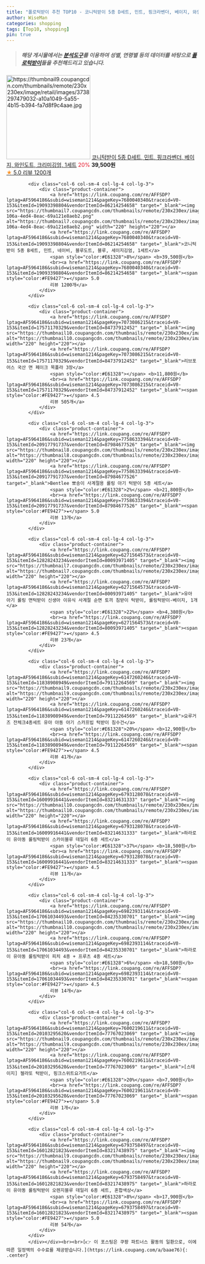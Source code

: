 ```yaml
---
title: "폴로턱받이 추천 TOP10 - 코니턱받이 5종 D세트, 민트, 핑크라벤더, 베이지, 와인도트, 크리미깅엄, 1세트"
author: WiseMan
categories: shopping
tags: [Top10, shopping]
pin: true
---
```


> ##### 해당 게시물에서는 [**분석도구**](https://itemscout.io/)를 이용하여 **성별**, **연령별** 등의 데이터를 바탕으로 [**폴로턱받이**](https://link.coupang.com/a/baae76)들을 추천해드리고 있습니다.
<div class="container"><div class="row">
            <div class="col-6 col-sm-4 col-lg-4 col-lg-3">
                <div class="product-container">
                    <a href="https://link.coupang.com/re/AFFSDP?lptag=AF5964186&subid=wiseman1214&pageKey=7680040340&traceid=V0-153&itemId=16590143075&vendorItemId=87040769269" target="_blank"><img src="https://thumbnail9.coupangcdn.com/thumbnails/remote/230x230ex/image/retail/images/3738297479032-a10a1049-5a55-4b15-b394-fa7d8f9c4aae.jpg" alt="https://thumbnail9.coupangcdn.com/thumbnails/remote/230x230ex/image/retail/images/3738297479032-a10a1049-5a55-4b15-b394-fa7d8f9c4aae.jpg" width="220" height="220"></a>
                    <a href="https://link.coupang.com/re/AFFSDP?lptag=AF5964186&subid=wiseman1214&pageKey=7680040340&traceid=V0-153&itemId=16590143075&vendorItemId=87040769269" target="_blank">코니턱받이 5종 D세트, 민트, 핑크라벤더, 베이지, 와인도트, 크리미깅엄, 1세트</a>
                    <span style="color:#E61328">20%</span> <b>39,500원</b>
                    <br><a href="https://link.coupang.com/re/AFFSDP?lptag=AF5964186&subid=wiseman1214&pageKey=7680040340&traceid=V0-153&itemId=16590143075&vendorItemId=87040769269" target="_blank"><span style="color:#FE9427">★</span> 5.0
                    리뷰 1200개</a>
                </div>
            </div>
            
            <div class="col-6 col-sm-4 col-lg-4 col-lg-3">
                <div class="product-container">
                    <a href="https://link.coupang.com/re/AFFSDP?lptag=AF5964186&subid=wiseman1214&pageKey=7680040340&traceid=V0-153&itemId=19093398804&vendorItemId=86214254658" target="_blank"><img src="https://thumbnail7.coupangcdn.com/thumbnails/remote/230x230ex/image/retail/images/2023/06/08/11/5/015de9d3-106a-4ed4-8eac-69a121e8aeb2.png" alt="https://thumbnail7.coupangcdn.com/thumbnails/remote/230x230ex/image/retail/images/2023/06/08/11/5/015de9d3-106a-4ed4-8eac-69a121e8aeb2.png" width="220" height="220"></a>
                    <a href="https://link.coupang.com/re/AFFSDP?lptag=AF5964186&subid=wiseman1214&pageKey=7680040340&traceid=V0-153&itemId=19093398804&vendorItemId=86214254658" target="_blank">코니턱받이 5종 B세트, 민트, 네이비, 블루도트, 블루, 세이지깅엄, 1세트</a>
                    <span style="color:#E61328">8%</span> <b>39,500원</b>
                    <br><a href="https://link.coupang.com/re/AFFSDP?lptag=AF5964186&subid=wiseman1214&pageKey=7680040340&traceid=V0-153&itemId=19093398804&vendorItemId=86214254658" target="_blank"><span style="color:#FE9427">★</span> 5.0
                    리뷰 1200개</a>
                </div>
            </div>
            
            <div class="col-6 col-sm-4 col-lg-4 col-lg-3">
                <div class="product-container">
                    <a href="https://link.coupang.com/re/AFFSDP?lptag=AF5964186&subid=wiseman1214&pageKey=7073086215&traceid=V0-153&itemId=17571170329&vendorItemId=84737912452" target="_blank"><img src="https://thumbnail10.coupangcdn.com/thumbnails/remote/230x230ex/image/vendor_inventory/6ba6/a8155b14b6b707d64757a94f3d99022949c3c9a7e46299773a352aee41e7.png" alt="https://thumbnail10.coupangcdn.com/thumbnails/remote/230x230ex/image/vendor_inventory/6ba6/a8155b14b6b707d64757a94f3d99022949c3c9a7e46299773a352aee41e7.png" width="220" height="220"></a>
                    <a href="https://link.coupang.com/re/AFFSDP?lptag=AF5964186&subid=wiseman1214&pageKey=7073086215&traceid=V0-153&itemId=17571170329&vendorItemId=84737912452" target="_blank">리브포어스 국산 면 페이크 목폴라 3장</a>
                    <span style="color:#E61328"></span> <b>11,800원</b>
                    <br><a href="https://link.coupang.com/re/AFFSDP?lptag=AF5964186&subid=wiseman1214&pageKey=7073086215&traceid=V0-153&itemId=17571170329&vendorItemId=84737912452" target="_blank"><span style="color:#FE9427">★</span> 4.5
                    리뷰 505개</a>
                </div>
            </div>
            
            <div class="col-6 col-sm-4 col-lg-4 col-lg-3">
                <div class="product-container">
                    <a href="https://link.coupang.com/re/AFFSDP?lptag=AF5964186&subid=wiseman1214&pageKey=7758633394&traceid=V0-153&itemId=20917791737&vendorItemId=87984677526" target="_blank"><img src="https://thumbnail8.coupangcdn.com/thumbnails/remote/230x230ex/image/vendor_inventory/1a77/abc7905c448858c4b452b4e54e54d177b5fde69d477f346f559d2187ecf3.jpg" alt="https://thumbnail8.coupangcdn.com/thumbnails/remote/230x230ex/image/vendor_inventory/1a77/abc7905c448858c4b452b4e54e54d177b5fde69d477f346f559d2187ecf3.jpg" width="220" height="220"></a>
                    <a href="https://link.coupang.com/re/AFFSDP?lptag=AF5964186&subid=wiseman1214&pageKey=7758633394&traceid=V0-153&itemId=20917791737&vendorItemId=87984677526" target="_blank">Bentlee 뽀송이 사계절용 롤링 아기 턱받이 5종 세트</a>
                    <span style="color:#E61328">2%</span> <b>21,800원</b>
                    <br><a href="https://link.coupang.com/re/AFFSDP?lptag=AF5964186&subid=wiseman1214&pageKey=7758633394&traceid=V0-153&itemId=20917791737&vendorItemId=87984677526" target="_blank"><span style="color:#FE9427">★</span> 5.0
                    리뷰 13개</a>
                </div>
            </div>
            
            <div class="col-6 col-sm-4 col-lg-4 col-lg-3">
                <div class="product-container">
                    <a href="https://link.coupang.com/re/AFFSDP?lptag=AF5964186&subid=wiseman1214&pageKey=6271564573&traceid=V0-153&itemId=12828243234&vendorItemId=80093971405" target="_blank"><img src="https://thumbnail7.coupangcdn.com/thumbnails/remote/230x230ex/image/vendor_inventory/355a/ec6063d7ed1acc9350bb0f74d4334fc69c7a68f5640679cabcbe46e08a9e.jpg" alt="https://thumbnail7.coupangcdn.com/thumbnails/remote/230x230ex/image/vendor_inventory/355a/ec6063d7ed1acc9350bb0f74d4334fc69c7a68f5640679cabcbe46e08a9e.jpg" width="220" height="220"></a>
                    <a href="https://link.coupang.com/re/AFFSDP?lptag=AF5964186&subid=wiseman1214&pageKey=6271564573&traceid=V0-153&itemId=12828243234&vendorItemId=80093971405" target="_blank">유아 아기 롤링 면턱받이 신생아 이유식 사계절 순면 토끼 침받이 턱받이, 롤링턱받이-베이지, 1개</a>
                    <span style="color:#E61328">22%</span> <b>4,380원</b>
                    <br><a href="https://link.coupang.com/re/AFFSDP?lptag=AF5964186&subid=wiseman1214&pageKey=6271564573&traceid=V0-153&itemId=12828243234&vendorItemId=80093971405" target="_blank"><span style="color:#FE9427">★</span> 4.5
                    리뷰 23개</a>
                </div>
            </div>
            
            <div class="col-6 col-sm-4 col-lg-4 col-lg-3">
                <div class="product-container">
                    <a href="https://link.coupang.com/re/AFFSDP?lptag=AF5964186&subid=wiseman1214&pageKey=6147260246&traceid=V0-153&itemId=11838908949&vendorItemId=79112264569" target="_blank"><img src="https://thumbnail9.coupangcdn.com/thumbnails/remote/230x230ex/image/vendor_inventory/da2f/6daf25a135e05acd2e16f4569599df18226c47f280b05680dfd34fe45f3f.jpg" alt="https://thumbnail9.coupangcdn.com/thumbnails/remote/230x230ex/image/vendor_inventory/da2f/6daf25a135e05acd2e16f4569599df18226c47f280b05680dfd34fe45f3f.jpg" width="220" height="220"></a>
                    <a href="https://link.coupang.com/re/AFFSDP?lptag=AF5964186&subid=wiseman1214&pageKey=6147260246&traceid=V0-153&itemId=11838908949&vendorItemId=79112264569" target="_blank">요루거즈 잔체크4종세트 유아 아동 아기 스카프빕 턱받이 침수건</a>
                    <span style="color:#E61328">20%</span> <b>12,900원</b>
                    <br><a href="https://link.coupang.com/re/AFFSDP?lptag=AF5964186&subid=wiseman1214&pageKey=6147260246&traceid=V0-153&itemId=11838908949&vendorItemId=79112264569" target="_blank"><span style="color:#FE9427">★</span> 4.5
                    리뷰 41개</a>
                </div>
            </div>
            
            <div class="col-6 col-sm-4 col-lg-4 col-lg-3">
                <div class="product-container">
                    <a href="https://link.coupang.com/re/AFFSDP?lptag=AF5964186&subid=wiseman1214&pageKey=6793128078&traceid=V0-153&itemId=16009916441&vendorItemId=83214631333" target="_blank"><img src="https://thumbnail10.coupangcdn.com/thumbnails/remote/230x230ex/image/vendor_inventory/80c6/0290215fccf791316dce6a93df62bd53abbf974b294206e2d8564afdbbe9.jpg" alt="https://thumbnail10.coupangcdn.com/thumbnails/remote/230x230ex/image/vendor_inventory/80c6/0290215fccf791316dce6a93df62bd53abbf974b294206e2d8564afdbbe9.jpg" width="220" height="220"></a>
                    <a href="https://link.coupang.com/re/AFFSDP?lptag=AF5964186&subid=wiseman1214&pageKey=6793128078&traceid=V0-153&itemId=16009916441&vendorItemId=83214631333" target="_blank">하라로이 유아동 롤링턱받이 스카이블루 데일리 6종 세트</a>
                    <span style="color:#E61328">37%</span> <b>18,500원</b>
                    <br><a href="https://link.coupang.com/re/AFFSDP?lptag=AF5964186&subid=wiseman1214&pageKey=6793128078&traceid=V0-153&itemId=16009916441&vendorItemId=83214631333" target="_blank"><span style="color:#FE9427">★</span> 4.5
                    리뷰 11개</a>
                </div>
            </div>
            
            <div class="col-6 col-sm-4 col-lg-4 col-lg-3">
                <div class="product-container">
                    <a href="https://link.coupang.com/re/AFFSDP?lptag=AF5964186&subid=wiseman1214&pageKey=6982393114&traceid=V0-153&itemId=17061034493&vendorItemId=84235330701" target="_blank"><img src="https://thumbnail10.coupangcdn.com/thumbnails/remote/230x230ex/image/vendor_inventory/74d5/120d83ff91e5e7e41d3699ecd28533e26ff078ec68bb6b283b540da8eb45.jpg" alt="https://thumbnail10.coupangcdn.com/thumbnails/remote/230x230ex/image/vendor_inventory/74d5/120d83ff91e5e7e41d3699ecd28533e26ff078ec68bb6b283b540da8eb45.jpg" width="220" height="220"></a>
                    <a href="https://link.coupang.com/re/AFFSDP?lptag=AF5964186&subid=wiseman1214&pageKey=6982393114&traceid=V0-153&itemId=17061034493&vendorItemId=84235330701" target="_blank">하라로이 유아동 롤링턱받이 피치 4종 + 프루츠 4종 세트</a>
                    <span style="color:#E61328">6%</span> <b>18,500원</b>
                    <br><a href="https://link.coupang.com/re/AFFSDP?lptag=AF5964186&subid=wiseman1214&pageKey=6982393114&traceid=V0-153&itemId=17061034493&vendorItemId=84235330701" target="_blank"><span style="color:#FE9427">★</span> 4.5
                    리뷰 14개</a>
                </div>
            </div>
            
            <div class="col-6 col-sm-4 col-lg-4 col-lg-3">
                <div class="product-container">
                    <a href="https://link.coupang.com/re/AFFSDP?lptag=AF5964186&subid=wiseman1214&pageKey=7600219611&traceid=V0-153&itemId=20103295620&vendorItemId=77767023069" target="_blank"><img src="https://thumbnail9.coupangcdn.com/thumbnails/remote/230x230ex/image/vendor_inventory/13f7/a70ef23b514c24536050ec41334549980e6a3f9bfdb8012126e6da870fa1.jpg" alt="https://thumbnail9.coupangcdn.com/thumbnails/remote/230x230ex/image/vendor_inventory/13f7/a70ef23b514c24536050ec41334549980e6a3f9bfdb8012126e6da870fa1.jpg" width="220" height="220"></a>
                    <a href="https://link.coupang.com/re/AFFSDP?lptag=AF5964186&subid=wiseman1214&pageKey=7600219611&traceid=V0-153&itemId=20103295620&vendorItemId=77767023069" target="_blank">[스테이지] 젤라또 턱받이, 핑크스위트요거트</a>
                    <span style="color:#E61328">20%</span> <b>7,900원</b>
                    <br><a href="https://link.coupang.com/re/AFFSDP?lptag=AF5964186&subid=wiseman1214&pageKey=7600219611&traceid=V0-153&itemId=20103295620&vendorItemId=77767023069" target="_blank"><span style="color:#FE9427">★</span> 5.0
                    리뷰 1개</a>
                </div>
            </div>
            
            <div class="col-6 col-sm-4 col-lg-4 col-lg-3">
                <div class="product-container">
                    <a href="https://link.coupang.com/re/AFFSDP?lptag=AF5964186&subid=wiseman1214&pageKey=6793758497&traceid=V0-153&itemId=16012821823&vendorItemId=83217438975" target="_blank"><img src="https://thumbnail9.coupangcdn.com/thumbnails/remote/230x230ex/image/vendor_inventory/62c8/c83662422acdfc4761e7847db9c7443244c737cb8d4450f0e463e3a7375b.jpg" alt="https://thumbnail9.coupangcdn.com/thumbnails/remote/230x230ex/image/vendor_inventory/62c8/c83662422acdfc4761e7847db9c7443244c737cb8d4450f0e463e3a7375b.jpg" width="220" height="220"></a>
                    <a href="https://link.coupang.com/re/AFFSDP?lptag=AF5964186&subid=wiseman1214&pageKey=6793758497&traceid=V0-153&itemId=16012821823&vendorItemId=83217438975" target="_blank">하라로이 유아동 롤링턱받이 오렌지블루 데일리 6종 세트, 혼합색상</a>
                    <span style="color:#E61328">8%</span> <b>17,900원</b>
                    <br><a href="https://link.coupang.com/re/AFFSDP?lptag=AF5964186&subid=wiseman1214&pageKey=6793758497&traceid=V0-153&itemId=16012821823&vendorItemId=83217438975" target="_blank"><span style="color:#FE9427">★</span> 5.0
                    리뷰 54개</a>
                </div>
            </div>
            </div></div><br><br>[👉 이 포스팅은 쿠팡 파트너스 활동의 일환으로, 이에 따른 일정액의 수수료를 제공받습니다.](https://link.coupang.com/a/baae76){: .center}